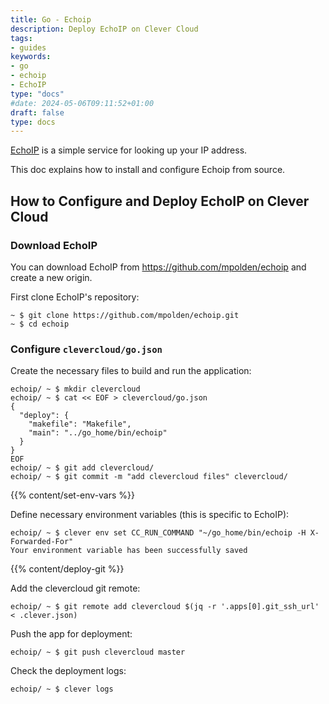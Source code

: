 ```yaml
---
title: Go - Echoip
description: Deploy EchoIP on Clever Cloud
tags:
- guides
keywords:
- go
- echoip
- EchoIP
type: "docs"
#date: 2024-05-06T09:11:52+01:00
draft: false
type: docs
---
```


[EchoIP](https://github.com/mpolden/echoip) is a simple service for looking up
 your IP address.


This doc explains how to install and configure Echoip from source.


## How to Configure and Deploy EchoIP on Clever Cloud


### Download EchoIP

You can download EchoIP from <https://github.com/mpolden/echoip> and create a new origin.


First clone EchoIP's repository:
```
~ $ git clone https://github.com/mpolden/echoip.git
~ $ cd echoip
```

### Configure `clevercloud/go.json`

Create the necessary files to build and run the application:
```
echoip/ ~ $ mkdir clevercloud
echoip/ ~ $ cat << EOF > clevercloud/go.json
{
  "deploy": {
    "makefile": "Makefile",
    "main": "../go_home/bin/echoip"
  }
}
EOF
echoip/ ~ $ git add clevercloud/
echoip/ ~ $ git commit -m "add clevercloud files" clevercloud/
```


 {{% content/set-env-vars %}}



Define necessary environment variables (this is specific to EchoIP):
```
echoip/ ~ $ clever env set CC_RUN_COMMAND "~/go_home/bin/echoip -H X-Forwarded-For"
Your environment variable has been successfully saved
```


 {{% content/deploy-git %}}



Add the clevercloud git remote:
```
echoip/ ~ $ git remote add clevercloud $(jq -r '.apps[0].git_ssh_url' < .clever.json)
```

Push the app for deployment:
```
echoip/ ~ $ git push clevercloud master
```

Check the deployment logs:
```
echoip/ ~ $ clever logs
```

